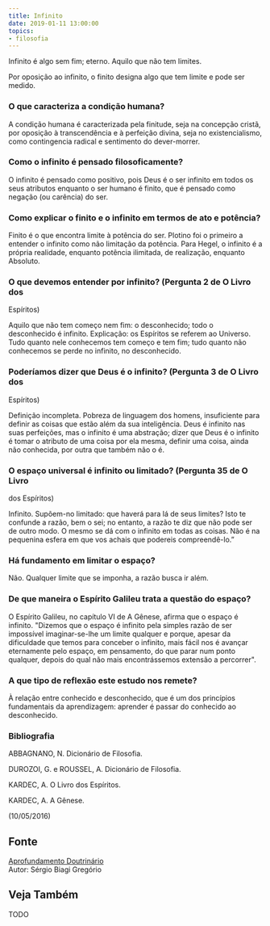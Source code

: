 ```yaml
---
title: Infinito
date: 2019-01-11 13:00:00
topics: 
- filosofia
---
```


Infinito é algo sem fim; eterno. Aquilo que não tem limites.

Por oposição ao infinito, o finito designa algo que tem limite e pode
ser medido.

### O que caracteriza a condição humana?
A condição humana é caracterizada pela finitude, seja na concepção
cristã, por oposição à transcendência e à perfeição divina, seja no
existencialismo, como contingencia radical e sentimento do dever-morrer.

### Como o infinito é pensado filosoficamente?
O infinito é pensado como positivo, pois Deus é o ser infinito em todos
os seus atributos enquanto o ser humano é finito, que é pensado como
negação (ou carência) do ser.

### Como explicar o finito e o infinito em termos de ato e potência?
Finito é o que encontra limite à potência do ser. Plotino foi o primeiro
a entender o infinito como não limitação da potência. Para Hegel, o
infinito é a própria realidade, enquanto potência ilimitada, de
realização, enquanto Absoluto.

### O que devemos entender por infinito? (Pergunta 2 de O Livro dos
Espíritos)

Aquilo que não tem começo nem fim: o desconhecido; todo o desconhecido é
infinito. Explicação: os Espíritos se referem ao Universo. Tudo quanto
nele conhecemos tem começo e tem fim; tudo quanto não conhecemos se
perde no infinito, no desconhecido.

### Poderíamos dizer que Deus é o infinito? (Pergunta 3 de O Livro dos
Espíritos)

Definição incompleta. Pobreza de linguagem dos homens, insuficiente para
definir as coisas que estão além da sua inteligência. Deus é infinito
nas suas perfeições, mas o infinito é uma abstração; dizer que Deus é o
infinito é tomar o atributo de uma coisa por ela mesma, definir uma
coisa, ainda não conhecida, por outra que também não o é.

### O espaço universal é infinito ou limitado? (Pergunta 35 de O Livro
dos Espíritos)

Infinito. Supõem-no limitado: que haverá para lá de seus limites? Isto
te confunde a razão, bem o sei; no entanto, a razão te diz que não pode
ser de outro modo. O mesmo se dá com o infinito em todas as coisas. Não
é na pequenina esfera em que vos achais que podereis compreendê-lo.”

### Há fundamento em limitar o espaço?
Não. Qualquer limite que se imponha, a razão busca ir além.

### De que maneira o Espírito Galileu trata a questão do espaço?
O Espírito Galileu, no capítulo VI de A Gênese, afirma que o espaço é
infinito. "Dizemos que o espaço é infinito pela simples razão de ser
impossível imaginar-se-lhe um limite qualquer e porque, apesar da
dificuldade que temos para conceber o infinito, mais fácil nos é avançar
eternamente pelo espaço, em pensamento, do que parar num ponto qualquer,
depois do qual não mais encontrássemos extensão a percorrer".

### A que tipo de reflexão este estudo nos remete?
À relação entre conhecido e desconhecido, que é um dos princípios
fundamentais da aprendizagem: aprender é passar do conhecido ao
desconhecido.


### Bibliografia
ABBAGNANO, N. Dicionário de Filosofia.

DUROZOI, G. e ROUSSEL, A. Dicionário de Filosofia.

KARDEC, A. O Livro dos Espíritos.

KARDEC, A. A Gênese.

(10/05/2016)

## Fonte
[Aprofundamento Doutrinário](https://sites.google.com/view/aprofundamentodoutrinario/infinito)  
Autor: Sérgio Biagi Gregório



## Veja Também
TODO


